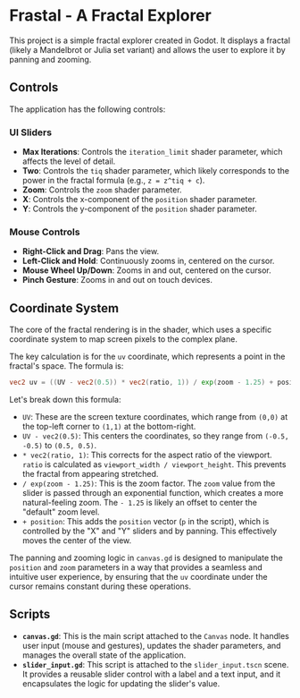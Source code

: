 # Frastal - A Fractal Explorer

This project is a simple fractal explorer created in Godot. It displays a fractal (likely a Mandelbrot or Julia set variant) and allows the user to explore it by panning and zooming.

## Controls

The application has the following controls:

### UI Sliders

- **Max Iterations**: Controls the `iteration_limit` shader parameter, which affects the level of detail.
- **Two**: Controls the `tiq` shader parameter, which likely corresponds to the power in the fractal formula (e.g., `z = z^tiq + c`).
- **Zoom**: Controls the `zoom` shader parameter.
- **X**: Controls the x-component of the `position` shader parameter.
- **Y**: Controls the y-component of the `position` shader parameter.

### Mouse Controls

- **Right-Click and Drag**: Pans the view.
- **Left-Click and Hold**: Continuously zooms in, centered on the cursor.
- **Mouse Wheel Up/Down**: Zooms in and out, centered on the cursor.
- **Pinch Gesture**: Zooms in and out on touch devices.

## Coordinate System

The core of the fractal rendering is in the shader, which uses a specific coordinate system to map screen pixels to the complex plane.

The key calculation is for the `uv` coordinate, which represents a point in the fractal's space. The formula is:

```glsl
vec2 uv = ((UV - vec2(0.5)) * vec2(ratio, 1)) / exp(zoom - 1.25) + position;
```

Let's break down this formula:

- `UV`: These are the screen texture coordinates, which range from `(0,0)` at the top-left corner to `(1,1)` at the bottom-right.
- `UV - vec2(0.5)`: This centers the coordinates, so they range from `(-0.5, -0.5)` to `(0.5, 0.5)`.
- `* vec2(ratio, 1)`: This corrects for the aspect ratio of the viewport. `ratio` is calculated as `viewport_width / viewport_height`. This prevents the fractal from appearing stretched.
- `/ exp(zoom - 1.25)`: This is the zoom factor. The `zoom` value from the slider is passed through an exponential function, which creates a more natural-feeling zoom. The `- 1.25` is likely an offset to center the "default" zoom level.
- `+ position`: This adds the `position` vector (`p` in the script), which is controlled by the "X" and "Y" sliders and by panning. This effectively moves the center of the view.

The panning and zooming logic in `canvas.gd` is designed to manipulate the `position` and `zoom` parameters in a way that provides a seamless and intuitive user experience, by ensuring that the `uv` coordinate under the cursor remains constant during these operations.

## Scripts

- **`canvas.gd`**: This is the main script attached to the `Canvas` node. It handles user input (mouse and gestures), updates the shader parameters, and manages the overall state of the application.
- **`slider_input.gd`**: This script is attached to the `slider_input.tscn` scene. It provides a reusable slider control with a label and a text input, and it encapsulates the logic for updating the slider's value.
